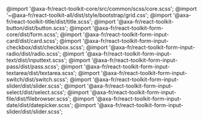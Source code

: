@import '@axa-fr/react-toolkit-core/src/common/scss/core.scss';
@import '~@axa-fr/react-toolkit-all/dist/style/bootstrap/grid.css';
@import '@axa-fr/react-toolkit-title/dist/title.scss';
@import '@axa-fr/react-toolkit-button/dist/button.scss';
@import '@axa-fr/react-toolkit-form-core/dist/form.scss';
@import '@axa-fr/react-toolkit-form-input-card/dist/card.scss';
@import '@axa-fr/react-toolkit-form-input-checkbox/dist/checkbox.scss';
@import '@axa-fr/react-toolkit-form-input-radio/dist/radio.scss';
@import '@axa-fr/react-toolkit-form-input-text/dist/inputtext.scss';
@import '@axa-fr/react-toolkit-form-input-pass/dist/pass.scss';
@import '@axa-fr/react-toolkit-form-input-textarea/dist/textarea.scss';
@import '@axa-fr/react-toolkit-form-input-switch/dist/switch.scss';
@import '@axa-fr/react-toolkit-form-input-slider/dist/slider.scss';
@import '@axa-fr/react-toolkit-form-input-select/dist/select.scss';
@import '@axa-fr/react-toolkit-form-input-file/dist/filebrowser.scss';
@import '@axa-fr/react-toolkit-form-input-date/dist/datepicker.scss';
@import '@axa-fr/react-toolkit-form-input-slider/dist/slider.scss';
